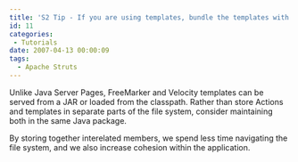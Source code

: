 ```yaml
---
title: 'S2 Tip - If you are using templates, bundle the templates with the Actions.'
id: 11
categories:
 - Tutorials
date: 2007-04-13 00:00:09
tags:
  - Apache Struts
---
```


Unlike Java Server Pages, FreeMarker and Velocity templates can be served from a JAR or loaded from the classpath. Rather than store Actions and templates in separate parts of the file system, consider maintaining both in the same Java package.

By storing together interelated members, we spend less time navigating the file system, and we also increase cohesion within the application.